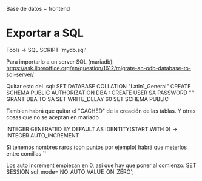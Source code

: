 Base de datos + frontend


# Exportar a SQL
Tools -> SQL
SCRIPT 'mydb.sql'


Para importarlo a un server SQL (mariadb):
https://ask.libreoffice.org/en/question/1612/migrate-an-odb-database-to-sql-server/

Quitar esto del .sql:
SET DATABASE COLLATION "Latin1_General"
CREATE SCHEMA PUBLIC AUTHORIZATION DBA
:
CREATE USER SA PASSWORD ""
GRANT DBA TO SA
SET WRITE_DELAY 60
SET SCHEMA PUBLIC


Tambien habrá que quitar el "CACHED" de la creación de las tablas.
Y otras cosas que no se aceptan en mariadb

INTEGER GENERATED BY DEFAULT AS IDENTITY(START WITH 0) ->
INTEGER AUTO_INCREMENT


Si tenemos nombres raros (con puntos por ejemplo) habrá que meterlos entre comillas ``

Los auto increment empiezan en 0, asi que hay que poner al comienzo:
SET SESSION sql_mode='NO_AUTO_VALUE_ON_ZERO';
